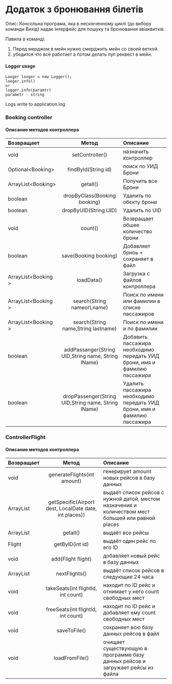 ﻿# Додаток з бронювання білетів
Опис:
Консольна програма, яка в нескінченному циклі (до вибору команди Вихід) надає інтерфейс для пошуку та бронювання авіаквитків.


Павила в команді:
1. Перед мерджом в мейн нужно смерджить мейн со своей веткой.
2. убедится что всё работает а потом делать пул реквест в мейн.

#### Logger usage
```
Looger looger = new Logger();
looger.info()
or 
logger.info(paramtr)
parametr - string
```
Logs write to application.log


### Booking controller
#### Описание методов контроллера 

| Возвращает   |                        Метод                        | Описание                                                                  |
|:--------------|:---------------------------------------------------:|:--------------------------------------------------------------------------|
| void         |        setController()  | назначить контроллер        |
| Optional<Booking<Flight>>   |                 findById(String id)                 | поиск по УИД Брони                                                        |
| ArrayList<Booking<Flight>>|                      getall()                       | Получить все Брони                                                        |
| boolean|        dropByClass(Booking<Flight>  booking)        | Удалить по обєкту брони                                                   |
| boolean|                dropByUID(String UID)                | Удалить по UID                                                            |
| void |                       count()                       | Возвращает обшее количество брони                                         |
| boolean |           save(Booking<Flight>  booking)            | Добавляет брноь + сохраняет в файл                                        |
| ArrayList<Booking<Flight> > |                     loadData()                      | Загрузка с файлов контроллера                                             |
| ArrayList<Booking<Flight> > |             search(String nameorLname)              | Поиск по имени или фамилии в списке пассажиров                            |
| ArrayList<Booking<Flight> > |         search(String name,String lastname)         | Поиск по имени и по фамилии                                               |
| boolean | addPassanger(String UID,String name, String lName)  | Добавить пассажира необходимо передать УИД брони, имя и фамилию пассажира |
| boolean | dropPassenger(String UID,String name, String lName) | Удалить пассажира необходимо передать УИД брони, имя и фамилию пассажира  |

### ControllerFlight
#### Описание методов контроллера 

| Возвращает   |                        Метод                        | Описание                                                                  |
|:--------------|:---------------------------------------------------:|:--------------------------------------------------------------------------|
| void         |        generateFlights(int amount) | генерирует amount новых рейсов в базу данных        |
| ArrayList<Flight>   |     getSpecific(Airport dest, LocalDate date, int places))                 | выдаёт список рейсов с нужной датой, местом назначения и количеством мест большей или равной places                                                 |
| ArrayList<Flight> |                      getall()                       | выдаёт все рейсы                                                     |
| Flight | getByID(int id) | выдаёт один рейс по его ID |
| void | add(Flight flight)| добавляет новый рейс в базу данных |
| ArrayList<Flight> | nextFlights() | выдаёт список рейсов в следующие 24 часа|
| void | takeSeats(int flightId, int count) | находит по ID рейс и отнимает у него count свободных мест |
| void | freeSeats(int flightId, int count) | находит по ID рейс и добавляет ему count свободных мест |
| void | saveToFile() | сохраняет всю базу данных рейсов в файл |
| void | loadFromFile() | очищает существующую в программе базу данных рейсов и загружает рейсы из файла |